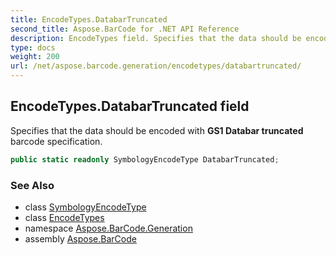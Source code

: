 ```yaml
---
title: EncodeTypes.DatabarTruncated
second_title: Aspose.BarCode for .NET API Reference
description: EncodeTypes field. Specifies that the data should be encoded with GS1 Databar truncated barcode specification
type: docs
weight: 200
url: /net/aspose.barcode.generation/encodetypes/databartruncated/
---
```

## EncodeTypes.DatabarTruncated field

Specifies that the data should be encoded with **GS1 Databar truncated** barcode specification.

```csharp
public static readonly SymbologyEncodeType DatabarTruncated;
```

### See Also

* class [SymbologyEncodeType](../../symbologyencodetype/)
* class [EncodeTypes](../)
* namespace [Aspose.BarCode.Generation](../../encodetypes/)
* assembly [Aspose.BarCode](../../../)


